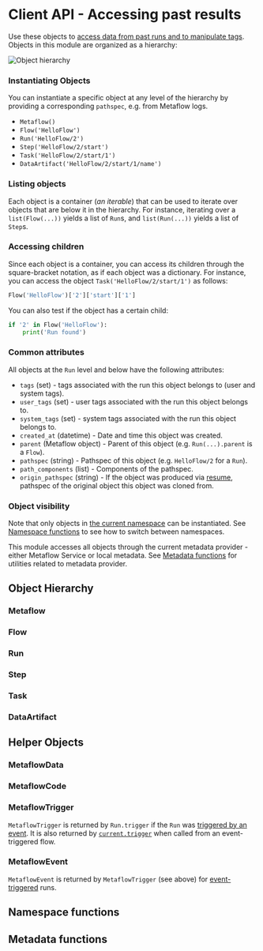 # Client API - Accessing past results

<!-- WARNING: THIS FILE WAS AUTOGENERATED! DO NOT EDIT! Instead, edit the notebook w/the location & name as this file. -->

Use these objects to [access data from past runs and to manipulate tags](/metaflow/client). Objects in this module are organized as a hierarchy:

![Object hierarchy](/assets/hierarchy.png)

### Instantiating Objects

You can instantiate a specific object at any level of the hierarchy by providing a corresponding `pathspec`, e.g. from Metaflow logs.

 - `Metaflow()`
 - `Flow('HelloFlow')`
 - `Run('HelloFlow/2')`
 - `Step('HelloFlow/2/start')`
 - `Task('HelloFlow/2/start/1')`
 - `DataArtifact('HelloFlow/2/start/1/name')`

### Listing objects

Each object is a container (*an iterable*) that can be used to iterate over objects that are below it in the hierarchy. For instance, iterating over a `list(Flow(...))` yields a list of `Run`s, and `list(Run(...))` yields a list of `Step`s.

### Accessing children

Since each object is a container, you can access its children through the square-bracket notation, as if each object was a dictionary. For instance, you can access the object `Task('HelloFlow/2/start/1')` as follows:
```python
Flow('HelloFlow')['2']['start']['1']
```
You can also test if the object has a certain child:
```python
if '2' in Flow('HelloFlow'):
    print('Run found')
```

### Common attributes

All objects at the `Run` level and below have the following attributes:

 - `tags` (set) - tags associated with the run this object belongs to (user and system tags).
 - `user_tags` (set) - user tags associated with the run this object belongs to.
 - `system_tags` (set) - system tags associated with the run this object belongs to.
 - `created_at` (datetime) - Date and time this object was created.
 - `parent` (Metaflow object) - Parent of this object (e.g. `Run(...).parent` is a `Flow`).
 - `pathspec` (string) - Pathspec of this object (e.g. `HelloFlow/2` for a `Run`).
 - `path_components` (list) - Components of the pathspec.
 - `origin_pathspec` (string) - If the object was produced via [resume](/metaflow/debugging#how-to-use-the-resume-command), pathspec of the original object this object was cloned from.

### Object visibility

Note that only objects in [the current namespace](/scaling/tagging) can be instantiated. See [Namespace functions](#namespace) to see how to switch between namespaces. 

This module accesses all objects through the current metadata provider - either Metaflow Service or local metadata. See [Metadata functions](#metadata) for utilities related to metadata provider.

## Object Hierarchy

### Metaflow


<DocSection type="class" name="Metaflow" module="metaflow" show_import="False" heading_level="3" link="https://github.com/Netflix/metaflow/tree/master/metaflow/client/core.py#L2081">
<SigArgSection>

</SigArgSection>
<Description summary="Entry point to all objects in the Metaflow universe." extended_summary="This object can be used to list all the flows present either through the explicit property\nor by iterating over this object." />
<ParamSection name="Attributes">
	<Parameter name="flows" type="List[Flow]" desc="Returns the list of all `Flow` objects known to this metadata provider. Note that only\nflows present in the current namespace will be returned. A `Flow` is present in a namespace\nif it has at least one run in the namespace." />
</ParamSection>
</DocSection>


### Flow


<DocSection type="class" name="Flow" module="metaflow" show_import="False" heading_level="3" link="https://github.com/Netflix/metaflow/tree/master/metaflow/client/core.py#L2004">
<SigArgSection>
<SigArg name="pathspec" />
</SigArgSection>
<Description summary="A Flow represents all existing flows with a certain name, in other words,\nclasses derived from `FlowSpec`. A container of `Run` objects." />
<ParamSection name="Attributes">
	<Parameter name="latest_run" type="Run" desc="Latest `Run` (in progress or completed, successfully or not) of this flow." />
	<Parameter name="latest_successful_run" type="Run" desc="Latest successfully completed `Run` of this flow." />
</ParamSection>
</DocSection>



<DocSection type="method" name="Flow.runs" module="metaflow" show_import="False" heading_level="4" link="https://github.com/Netflix/metaflow/tree/master/metaflow/client/core.py#L2054">
<SigArgSection>
<SigArg name="self" /><SigArg name="*tags: str" type="str" />
</SigArgSection>
<Description summary="Returns an iterator over all `Run`s of this flow." extended_summary="An optional filter is available that allows you to filter on tags.\nIf multiple tags are specified, only runs that have all the\nspecified tags are returned." />
<ParamSection name="Parameters">
	<Parameter name="tags" type="str" desc="Tags to match." />
</ParamSection>
<ParamSection name="Returns">
	<Parameter type="Iterable[Run]" desc="Iterator over `Run` objects in this flow." />
</ParamSection>
</DocSection>


### Run


<DocSection type="class" name="Run" module="metaflow" show_import="False" heading_level="3" link="https://github.com/Netflix/metaflow/tree/master/metaflow/client/core.py#L1696">
<SigArgSection>
<SigArg name="pathspec" />
</SigArgSection>
<Description summary="A `Run` represents an execution of a `Flow`. It is a container of `Step`s." />
<ParamSection name="Attributes">
	<Parameter name="data" type="MetaflowData" desc="a shortcut to run['end'].task.data, i.e. data produced by this run." />
	<Parameter name="successful" type="bool" desc="True if the run completed successfully." />
	<Parameter name="finished" type="bool" desc="True if the run completed." />
	<Parameter name="finished_at" type="datetime" desc="Time this run finished." />
	<Parameter name="code" type="MetaflowCode" desc="Code package for this run (if present). See `MetaflowCode`." />
	<Parameter name="trigger" type="MetaflowTrigger" desc="Information about event(s) that triggered this run (if present). See `MetaflowTrigger`." />
	<Parameter name="end_task" type="Task" desc="`Task` for the end step (if it is present already)." />
</ParamSection>
</DocSection>



<DocSection type="method" name="Run.add_tag" module="metaflow" show_import="False" heading_level="4" link="https://github.com/Netflix/metaflow/tree/master/metaflow/client/core.py#L1863">
<SigArgSection>
<SigArg name="self" /><SigArg name="tag" type="str" />
</SigArgSection>
<Description summary="Add a tag to this `Run`." extended_summary="Note that if the tag is already a system tag, it is not added as a user tag,\nand no error is thrown." />
<ParamSection name="Parameters">
	<Parameter name="tag" type="str" desc="Tag to add." />
</ParamSection>
</DocSection>



<DocSection type="method" name="Run.add_tags" module="metaflow" show_import="False" heading_level="4" link="https://github.com/Netflix/metaflow/tree/master/metaflow/client/core.py#L1885">
<SigArgSection>
<SigArg name="self" /><SigArg name="tags" type="Iterable" />
</SigArgSection>
<Description summary="Add one or more tags to this `Run`." extended_summary="Note that if any tag is already a system tag, it is not added as a user tag\nand no error is thrown." />
<ParamSection name="Parameters">
	<Parameter name="tags" type="Iterable[str]" desc="Tags to add." />
</ParamSection>
</DocSection>



<DocSection type="method" name="Run.remove_tag" module="metaflow" show_import="False" heading_level="4" link="https://github.com/Netflix/metaflow/tree/master/metaflow/client/core.py#L1899">
<SigArgSection>
<SigArg name="self" /><SigArg name="tag" type="str" />
</SigArgSection>
<Description summary="Remove one tag from this `Run`." extended_summary="Removing a system tag is an error. Removing a non-existent\nuser tag is a no-op." />
<ParamSection name="Parameters">
	<Parameter name="tag" type="str" desc="Tag to remove." />
</ParamSection>
</DocSection>



<DocSection type="method" name="Run.remove_tags" module="metaflow" show_import="False" heading_level="4" link="https://github.com/Netflix/metaflow/tree/master/metaflow/client/core.py#L1921">
<SigArgSection>
<SigArg name="self" /><SigArg name="tags" type="Iterable" />
</SigArgSection>
<Description summary="Remove one or more tags to this `Run`." extended_summary="Removing a system tag will result in an error. Removing a non-existent\nuser tag is a no-op." />
<ParamSection name="Parameters">
	<Parameter name="tags" type="Iterable[str]" desc="Tags to remove." />
</ParamSection>
</DocSection>



<DocSection type="method" name="Run.replace_tag" module="metaflow" show_import="False" heading_level="4" link="https://github.com/Netflix/metaflow/tree/master/metaflow/client/core.py#L1935">
<SigArgSection>
<SigArg name="self" /><SigArg name="tag_to_remove" type="str" /><SigArg name="tag_to_add" type="str" />
</SigArgSection>
<Description summary="Remove a tag and add a tag atomically. Removal is done first.\nThe rules for `Run.add_tag` and `Run.remove_tag` also apply here." />
<ParamSection name="Parameters">
	<Parameter name="tag_to_remove" type="str" desc="Tag to remove." />
	<Parameter name="tag_to_add" type="str" desc="Tag to add." />
</ParamSection>
</DocSection>



<DocSection type="method" name="Run.replace_tags" module="metaflow" show_import="False" heading_level="4" link="https://github.com/Netflix/metaflow/tree/master/metaflow/client/core.py#L1959">
<SigArgSection>
<SigArg name="self" /><SigArg name="tags_to_remove" type="Iterable" /><SigArg name="tags_to_add" type="Iterable" />
</SigArgSection>
<Description summary="Remove and add tags atomically; the removal is done first.\nThe rules for `Run.add_tag` and `Run.remove_tag` also apply here." />
<ParamSection name="Parameters">
	<Parameter name="tags_to_remove" type="Iterable[str]" desc="Tags to remove." />
	<Parameter name="tags_to_add" type="Iterable[str]" desc="Tags to add." />
</ParamSection>
</DocSection>


### Step


<DocSection type="class" name="Step" module="metaflow" show_import="False" heading_level="3" link="https://github.com/Netflix/metaflow/tree/master/metaflow/client/core.py#L1535">
<SigArgSection>
<SigArg name="pathspec" />
</SigArgSection>
<Description summary="A `Step` represents a user-defined step, that is, a method annotated with the `@step` decorator." extended_summary="It contains `Task` objects associated with the step, that is, all executions of the\n`Step`. The step may contain multiple `Task`s in the case of a foreach step." />
<ParamSection name="Attributes">
	<Parameter name="task" type="Task" desc="The first `Task` object in this step. This is a shortcut for retrieving the only\ntask contained in a non-foreach step." />
	<Parameter name="finished_at" type="datetime" desc="Time when the latest `Task` of this step finished. Note that in the case of foreaches,\nthis time may change during execution of the step." />
	<Parameter name="environment_info" type="Dict[str, Any]" desc="Information about the execution environment." />
</ParamSection>
</DocSection>


### Task


<DocSection type="class" name="Task" module="metaflow" show_import="False" heading_level="3" link="https://github.com/Netflix/metaflow/tree/master/metaflow/client/core.py#L984">
<SigArgSection>
<SigArg name="pathspec, attempt=None" />
</SigArgSection>
<Description summary="A `Task` represents an execution of a `Step`." extended_summary="It contains all `DataArtifact` objects produced by the task as\nwell as metadata related to execution.\n\nNote that the `@retry` decorator may cause multiple attempts of\nthe task to be present. Usually you want the latest attempt, which\nis what instantiating a `Task` object returns by default. If\nyou need to e.g. retrieve logs from a failed attempt, you can\nexplicitly get information about a specific attempt by using the\nfollowing syntax when creating a task:\n\n`Task('flow/run/step/task', attempt=<attempt>)`\n\nwhere `attempt=0` corresponds to the first attempt etc." />
<ParamSection name="Attributes">
	<Parameter name="metadata" type="List[Metadata]" desc="List of all metadata events associated with the task." />
	<Parameter name="metadata_dict" type="Dict[str, str]" desc="A condensed version of `metadata`: A dictionary where keys\nare names of metadata events and values the latest corresponding event." />
	<Parameter name="data" type="MetaflowData" desc="Container of all data artifacts produced by this task. Note that this\ncall downloads all data locally, so it can be slower than accessing\nartifacts individually. See `MetaflowData` for more information." />
	<Parameter name="artifacts" type="MetaflowArtifacts" desc="Container of `DataArtifact` objects produced by this task." />
	<Parameter name="successful" type="bool" desc="True if the task completed successfully." />
	<Parameter name="finished" type="bool" desc="True if the task completed." />
	<Parameter name="exception" type="object" desc="Exception raised by this task if there was one." />
	<Parameter name="finished_at" type="datetime" desc="Time this task finished." />
	<Parameter name="runtime_name" type="str" desc="Runtime this task was executed on." />
	<Parameter name="stdout" type="str" desc="Standard output for the task execution." />
	<Parameter name="stderr" type="str" desc="Standard error output for the task execution." />
	<Parameter name="code" type="MetaflowCode" desc="Code package for this task (if present). See `MetaflowCode`." />
	<Parameter name="environment_info" type="Dict[str, str]" desc="Information about the execution environment." />
</ParamSection>
</DocSection>



<DocSection type="method" name="Task.loglines" module="metaflow" show_import="False" heading_level="4" link="https://github.com/Netflix/metaflow/tree/master/metaflow/client/core.py#L1440">
<SigArgSection>
<SigArg name="self" /><SigArg name="stream" type="str" /><SigArg name="as_unicode" type="bool" default="True" /><SigArg name="meta_dict" type="Dict" default="None" />
</SigArgSection>
<Description summary="Return an iterator over (utc_timestamp, logline) tuples." />
<ParamSection name="Parameters">
	<Parameter name="stream" type="str" desc="Either 'stdout' or 'stderr'." />
	<Parameter name="as_unicode" type="bool, default: True" desc="If as_unicode=False, each logline is returned as a byte object. Otherwise,\nit is returned as a (unicode) string." />
</ParamSection>
<ParamSection name="Returns">
	<Parameter type="Iterable[(datetime, str)]" desc="Iterator over timestamp, logline pairs." />
</ParamSection>
</DocSection>


### DataArtifact


<DocSection type="class" name="DataArtifact" module="metaflow" show_import="False" heading_level="3" link="https://github.com/Netflix/metaflow/tree/master/metaflow/client/core.py#L851">
<SigArgSection>
<SigArg name="pathspec" />
</SigArgSection>
<Description summary="A single data artifact and associated metadata. Note that this object does\nnot contain other objects as it is the leaf object in the hierarchy." />
<ParamSection name="Attributes">
	<Parameter name="data" type="object" desc="The data contained in this artifact, that is, the object produced during\nexecution of this run." />
	<Parameter name="sha" type="string" desc="A unique ID of this artifact." />
	<Parameter name="finished_at" type="datetime" desc="Corresponds roughly to the `Task.finished_at` time of the parent `Task`.\nAn alias for `DataArtifact.created_at`." />
</ParamSection>
</DocSection>


## Helper Objects

### MetaflowData


<DocSection type="class" name="MetaflowData" module="metaflow" show_import="False" heading_level="3" link="https://github.com/Netflix/metaflow/tree/master/metaflow/client/core.py#L706">
<SigArgSection>
<SigArg name="" />
</SigArgSection>
<Description summary="Container of data artifacts produced by a `Task`. This object is\ninstantiated through `Task.data`." extended_summary="`MetaflowData` allows results to be retrieved by their name\nthrough a convenient dot notation:\n\n```python\nTask(...).data.my_object\n```\n\nYou can also test the existence of an object\n\n```python\nif 'my_object' in Task(...).data:\n    print('my_object found')\n```\n\nNote that this container relies on the local cache to load all data\nartifacts. If your `Task` contains a lot of data, a more efficient\napproach is to load artifacts individually like so\n\n```\nTask(...)['my_object'].data\n```" />

</DocSection>


### MetaflowCode


<DocSection type="class" name="MetaflowCode" module="metaflow" show_import="False" heading_level="3" link="https://github.com/Netflix/metaflow/tree/master/metaflow/client/core.py#L750">
<SigArgSection>
<SigArg name="" />
</SigArgSection>
<Description summary="Snapshot of the code used to execute this `Run`. Instantiate the object through\n`Run(...).code` (if any step is executed remotely) or `Task(...).code` for an\nindividual task. The code package is the same for all steps of a `Run`." extended_summary="`MetaflowCode` includes a package of the user-defined `FlowSpec` class and supporting\nfiles, as well as a snapshot of the Metaflow library itself.\n\nCurrently, `MetaflowCode` objects are stored only for `Run`s that have at least one `Step`\nexecuting outside the user's local environment.\n\nThe `TarFile` for the `Run` is given by `Run(...).code.tarball`" />
<ParamSection name="Attributes">
	<Parameter name="path" type="str" desc="Location (in the datastore provider) of the code package." />
	<Parameter name="info" type="Dict[str, str]" desc="Dictionary of information related to this code-package." />
	<Parameter name="flowspec" type="str" desc="Source code of the file containing the `FlowSpec` in this code package." />
	<Parameter name="tarball" type="TarFile" desc="Python standard library `tarfile.TarFile` archive containing all the code." />
</ParamSection>
</DocSection>


### MetaflowTrigger

`MetaflowTrigger` is returned by `Run.trigger` if the `Run` was [triggered by an event](/production/event-triggering). It is also returned by [`current.trigger`](/api/current) when called from an event-triggered flow.


<DocSection type="property" name="Trigger.event" module="metaflow.events" show_import="False" heading_level="4" link="https://github.com/Netflix/metaflow/tree/master/">
<SigArgSection>
<SigArg name="" />
</SigArgSection>
<Description summary="The `MetaflowEvent` object corresponding to the triggering event.\n\nIf multiple events triggered the run, this property is the latest event.\n" />
<ParamSection name="Returns">
<Parameter type="MetaflowEvent, optional" desc="The latest event that triggered the run, if applicable." />
</ParamSection>
</DocSection>



<DocSection type="property" name="Trigger.events" module="metaflow.events" show_import="False" heading_level="4" link="https://github.com/Netflix/metaflow/tree/master/">
<SigArgSection>
<SigArg name="" />
</SigArgSection>
<Description summary="The list of `MetaflowEvent` objects correspondings to all the triggering events.\n" />
<ParamSection name="Returns">
<Parameter type="List[MetaflowEvent], optional" desc="List of all events that triggered the run" />
</ParamSection>
</DocSection>



<DocSection type="property" name="Trigger.run" module="metaflow.events" show_import="False" heading_level="4" link="https://github.com/Netflix/metaflow/tree/master/">
<SigArgSection>
<SigArg name="" />
</SigArgSection>
<Description summary="The corresponding `Run` object if the triggering event is a Metaflow run.\n\nIn case multiple runs triggered the run, this property is the latest run.\nReturns `None` if none of the triggering events are a `Run`.\n" />
<ParamSection name="Returns">
<Parameter type="Run, optional" desc="Latest Run that triggered this run, if applicable." />
</ParamSection>
</DocSection>



<DocSection type="property" name="Trigger.runs" module="metaflow.events" show_import="False" heading_level="4" link="https://github.com/Netflix/metaflow/tree/master/">
<SigArgSection>
<SigArg name="" />
</SigArgSection>
<Description summary="The list of `Run` objects in the triggering events.\nReturns `None` if none of the triggering events are `Run` objects.\n" />
<ParamSection name="Returns">
<Parameter type="List[Run], optional" desc="List of runs that triggered this run, if applicable." />
</ParamSection>
</DocSection>



<DocSection type="method" name="Trigger.__getitem__" module="metaflow" show_import="False" heading_level="4" link="https://github.com/Netflix/metaflow/tree/master/metaflow/events.py#L139">
<SigArgSection>
<SigArg name="" />
</SigArgSection>
<Description summary="If triggering events are runs, `key` corresponds to the flow name of the triggering run.\nOtherwise, `key` corresponds to the event name and a `MetaflowEvent` object is returned." />
<ParamSection name="Returns">
	<Parameter type="Run or MetaflowEvent" desc="`Run` object if triggered by a run. Otherwise returns a `MetaflowEvent`." />
</ParamSection>
</DocSection>


### MetaflowEvent

`MetaflowEvent` is returned by `MetaflowTrigger` (see above) for [event-triggered](/production/event-triggering) runs.


<DocSection type="class" name="MetaflowEvent" module="metaflow" show_import="False" heading_level="3" link="https://github.com/Netflix/metaflow/tree/master/">
<SigArgSection>
<SigArg name="" />
</SigArgSection>
<Description summary="Container of metadata that identifies the event that triggered\nthe `Run` under consideration." />
<ParamSection name="Attributes">
	<Parameter name="name" type="str" desc="name of the event." />
	<Parameter name="id" type="str" desc="unique identifier for the event." />
	<Parameter name="timestamp" type="datetime" desc="timestamp recording creation time for the event." />
	<Parameter name="type" type="str" desc="type for the event - one of `event` or `run`" />
</ParamSection>
</DocSection>


## Namespace functions


<DocSection type="function" name="namespace" module="metaflow" show_import="True" heading_level="3" link="https://github.com/Netflix/metaflow/tree/master/metaflow/client/core.py#L150">
<SigArgSection>
<SigArg name="ns" type="Optional" />
</SigArgSection>
<Description summary="Switch namespace to the one provided." extended_summary="This call has a global effect. No objects outside this namespace\nwill be accessible. To access all objects regardless of namespaces,\npass None to this call." />
<ParamSection name="Parameters">
	<Parameter name="ns" type="str, optional" desc="Namespace to switch to or None to ignore namespaces." />
</ParamSection>
<ParamSection name="Returns">
	<Parameter type="str, optional" desc="Namespace set (result of get_namespace())." />
</ParamSection>
</DocSection>



<DocSection type="function" name="get_namespace" module="metaflow" show_import="False" heading_level="3" link="https://github.com/Netflix/metaflow/tree/master/metaflow/client/core.py#L173">
<SigArgSection>

</SigArgSection>
<Description summary="Return the current namespace that is currently being used to filter objects." extended_summary="The namespace is a tag associated with all objects in Metaflow." />
<ParamSection name="Returns">
	<Parameter type="str, optional" desc="The current namespace used to filter objects." />
</ParamSection>
</DocSection>



<DocSection type="function" name="default_namespace" module="metaflow" show_import="False" heading_level="3" link="https://github.com/Netflix/metaflow/tree/master/metaflow/client/core.py#L191">
<SigArgSection>

</SigArgSection>
<Description summary="Resets the namespace used to filter objects to the default one, i.e. the one that was\nused prior to any `namespace` calls." />
<ParamSection name="Returns">
	<Parameter type="str" desc="The result of get_namespace() after the namespace has been reset." />
</ParamSection>
</DocSection>


## Metadata functions


<DocSection type="function" name="metadata" module="metaflow" show_import="False" heading_level="3" link="https://github.com/Netflix/metaflow/tree/master/metaflow/client/core.py#L48">
<SigArgSection>
<SigArg name="ms" type="str" />
</SigArgSection>
<Description summary="Switch Metadata provider." extended_summary="This call has a global effect. Selecting the local metadata will,\nfor example, not allow access to information stored in remote\nmetadata providers.\n\nNote that you don't typically have to call this function directly. Usually\nthe metadata provider is set through the Metaflow configuration file. If you\nneed to switch between multiple providers, you can use the `METAFLOW_PROFILE`\nenvironment variable to switch between configurations." />
<ParamSection name="Parameters">
	<Parameter name="ms" type="str" desc="Can be a path (selects local metadata), a URL starting with http (selects\nthe service metadata) or an explicit specification <metadata_type>@<info>; as an\nexample, you can specify local@<path> or service@<url>." />
</ParamSection>
<ParamSection name="Returns">
	<Parameter type="str" desc="The description of the metadata selected (equivalent to the result of\nget_metadata())." />
</ParamSection>
</DocSection>



<DocSection type="function" name="get_metadata" module="metaflow" show_import="False" heading_level="3" link="https://github.com/Netflix/metaflow/tree/master/metaflow/client/core.py#L100">
<SigArgSection>

</SigArgSection>
<Description summary="Returns the current Metadata provider." extended_summary="If this is not set explicitly using `metadata`, the default value is\ndetermined through the Metaflow configuration. You can use this call to\ncheck that your configuration is set up properly.\n\nIf multiple configuration profiles are present, this call returns the one\nselected through the `METAFLOW_PROFILE` environment variable." />
<ParamSection name="Returns">
	<Parameter type="str" desc="Information about the Metadata provider currently selected. This information typically\nreturns provider specific information (like URL for remote providers or local paths for\nlocal providers)." />
</ParamSection>
</DocSection>



<DocSection type="function" name="default_metadata" module="metaflow" show_import="False" heading_level="3" link="https://github.com/Netflix/metaflow/tree/master/metaflow/client/core.py#L123">
<SigArgSection>

</SigArgSection>
<Description summary="Resets the Metadata provider to the default value, that is, to the value\nthat was used prior to any `metadata` calls." />
<ParamSection name="Returns">
	<Parameter type="str" desc="The result of get_metadata() after resetting the provider." />
</ParamSection>
</DocSection>

